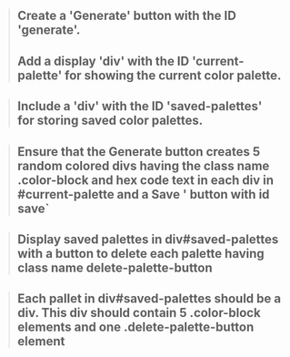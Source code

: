 >## Create a 'Generate' button with the ID 'generate'.
>## Add a display 'div' with the ID 'current-palette' for showing the current color palette.

>## Include a 'div' with the ID 'saved-palettes' for storing saved color palettes.

>## Ensure that the Generate button creates 5 random colored divs having the class name .color-block and hex code text in each div in #current-palette and a Save ' button with id save`

>## Display saved palettes in div#saved-palettes with a button to delete each palette having class name delete-palette-button

>## Each pallet in div#saved-palettes should be a div. This div should contain 5 .color-block elements and one .delete-palette-button element